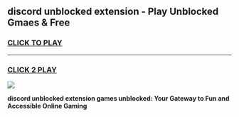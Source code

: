 
## discord unblocked extension - Play Unblocked Gmaes & Free
<h3>
<a href="https://news.freeplayer.one?title=discord_unblocked_extension&ref=16F">CLICK TO PLAY</a></h3>
<hr>

<h3>
<a href="https://news.freeplayer.one?title=discord_unblocked_extension&ref=16F">CLICK 2 PLAY</a>
  
</h3>

<a href="https://news.freeplayer.one?title=discord_unblocked_extension&ref=16F/"><img src="https://clearcache.store/games.png"></a>


**discord unblocked extension games unblocked: Your Gateway to Fun and Accessible Online Gaming**
